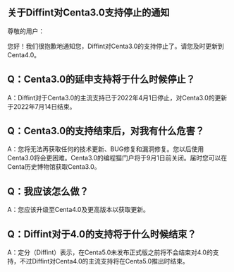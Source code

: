 ## 关于Diffint对Centa3.0支持停止的通知

尊敬的用户：

您好！我们很抱歉地通知您，Diffint对Centa3.0的支持停止了。请您及时更新到Centa4.0。

## Q：Centa3.0的延申支持将于什么时候停止？

A：Diffint对于Centa3.0的主流支持已于2022年4月1日停止，对Centa3.0的更新于2022年7月14日结束。

## Q：Centa3.0的支持结束后，对我有什么危害？

A：您将无法再获取任何的技术更新、BUG修复和漏洞修复。您以后使用Centa3.0将会更困难。Centa3.0的编程猫门户将于9月1日前关闭。届时您可以在Centa历史博物馆获取Centa3.0。

## Q：我应该怎么做？

A：您应该升级至Centa4.0及更高版本以获取更新。

## Q：Diffint对于4.0的支持将于什么时候结束？

A：定分（Diffint）表示，在Centa5.0未发布正式版之前将不会结束对4.0的支持，不过Diffint对Centa4.0的主流支持将在Centa5.0推出时结束。

